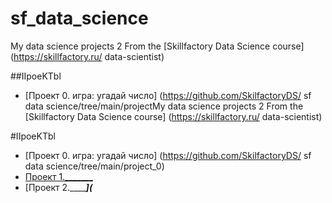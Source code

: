 # sf_data_science
 My data science projects
2 From the [Skillfactory Data Science course] (https://skillfactory.ru/
data-scientist)

##IIpoeKTbl
* [Проект 0. игра: угадай число] (https://github.com/SkilfactoryDS/
sf data science/tree/main/projectMy data science projects
2 From the [Skillfactory Data Science course] (https://skillfactory.ru/
data-scientist)

#IIpoeKTbl
* [Проект 0. игра: угадай число] (https://github.com/SkilfactoryDS/
sf data science/tree/main/project_0)
* [Проект 1._______](___)
* [Проект 2._______](___
